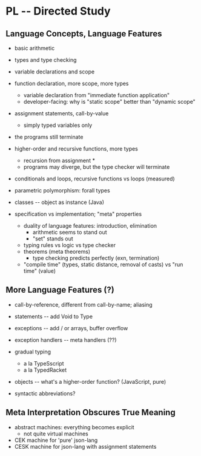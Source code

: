 # PL -- Directed Study

Language Concepts, Language Features
------------------------------------

- basic arithmetic
- types and type checking 
- variable declarations and scope
- function declaration, more scope, more types
  - variable declaration from "immediate function application"
  - developer-facing: why is "static scope" better than "dynamic scope"
- assignment statements, call-by-value 
  - simply typed variables only 
- the programs still terminate 

- higher-order and recursive functions, more types 
  - recursion from assignment *
  - programs may diverge, but the type checker will terminate

- conditionals and loops,
  recursive functions vs loops (measured)

- parametric polymorphism: forall types 

- classes -- object as instance (Java) 

- specification vs implementation; "meta" properties 
  - duality of language features: introduction, elimination
    - arithmetic seems to stand out 
    - "set" stands out 
  - typing rules vs logic vs type checker 
  - theorems (meta theorems)
    - type checking predicts perfectly (exn, termination)
  - "compile time" (types, static distance, removal of casts)
    vs
    "run time" (value)

More Language Features (?)
----------------------

  - call-by-reference, different from call-by-name; aliasing

  - statements -- add Void to Type 

  - exceptions -- add / or arrays, buffer overflow 
  - exception handlers -- meta handlers (??)

  - gradual typing
    - a la TypeSscript 
    - a la TypedRacket 

  - objects -- what's a higher-order function? (JavaScript, pure)

  - syntactic abbreviations?

Meta Interpretation Obscures True Meaning
-----------------------------------------

- abstract machines: everything becomes explicit 
  - not quite virtual machines 
- CEK machine for 'pure' json-lang
- CESK machine for json-lang with assignment statements


